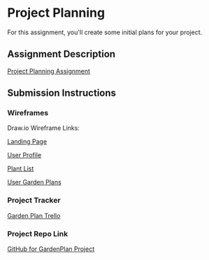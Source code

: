 # Project Planning
For this assignment, you'll create some initial plans for your project.

## Assignment Description
[Project Planning Assignment](https://education.launchcode.org/liftoff/assignments/planning/)

## Submission Instructions

### Wireframes


Draw.io Wireframe Links:

[Landing Page](https://drive.google.com/file/d/1lfwsPJw0i_D3pbLjgntPvecXTfBZKBWq/view?usp=sharing)

[User Profile](https://drive.google.com/file/d/1HgEaVeTNuEZUoqdPMEPsyU3t-gTeXfVQ/view?usp=sharing)

[Plant List](https://drive.google.com/file/d/1EBd-Okd8oDcFnAqqY70GxnzX2UJHYTO5/view?usp=sharing)

[User Garden Plans](https://drive.google.com/file/d/1l69V1jJz3TyGfTfZzSbfTDpSHgGN5zMt/view?usp=sharing)

### Project Tracker

[Garden Plan Trello](https://trello.com/b/qkzeLPOX/gardenplan)

### Project Repo Link

[GitHub for GardenPlan Project](https://github.com/CailieAC/GardenPlan)
